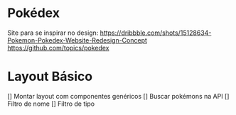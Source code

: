 # Pokédex

Site para se inspirar no design: 
https://dribbble.com/shots/15128634-Pokemon-Pokedex-Website-Redesign-Concept
https://github.com/topics/pokedex 

# Layout Básico 

[] Montar layout com componentes genéricos
[] Buscar pokémons na API
[] Filtro de nome
[] Filtro de tipo
